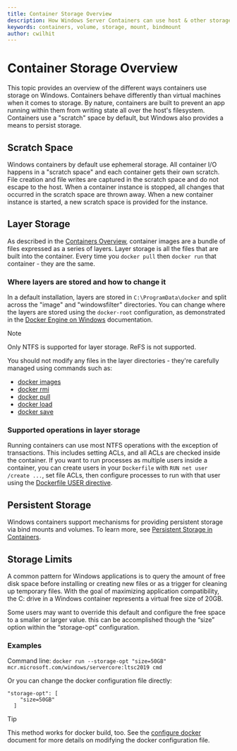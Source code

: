 ```yaml
---
title: Container Storage Overview
description: How Windows Server Containers can use host & other storage types
keywords: containers, volume, storage, mount, bindmount
author: cwilhit
---
```


# Container Storage Overview

<!-- Great diagram would be great! -->

This topic provides an overview of the different ways containers use storage on Windows. Containers behave differently than virtual machines when it comes to storage. By nature, containers are built to prevent an app running within them from writing state all over the host's filesystem. Containers use a "scratch" space by default, but Windows also provides a means to persist storage.

## Scratch Space

Windows containers by default use ephemeral storage. All container I/O happens in a "scratch space" and each container gets their own scratch. File creation and file writes are captured in the scratch space and do not escape to the host. When a container instance is stopped, all changes that occurred in the scratch space are thrown away. When a new container instance is started, a new scratch space is provided for the instance.

## Layer Storage

As described in the [Containers Overview](../about/index.md), container images are a bundle of files expressed as a series of layers. Layer storage is all the files that are built into the container. Every time you `docker pull` then `docker run` that container - they are the same.

### Where layers are stored and how to change it

In a default installation, layers are stored in `C:\ProgramData\docker` and split across the "image" and "windowsfilter" directories. You can change where the layers are stored using the `docker-root` configuration, as demonstrated in the [Docker Engine on Windows](../manage-docker/configure-docker-daemon.md) documentation.

> [!NOTE]
> Only NTFS is supported for layer storage. ReFS is not supported.

You should not modify any files in the layer directories - they're carefully managed using commands such as:

- [docker images](https://docs.docker.com/engine/reference/commandline/images/)
- [docker rmi](https://docs.docker.com/engine/reference/commandline/rmi/)
- [docker pull](https://docs.docker.com/engine/reference/commandline/pull/)
- [docker load](https://docs.docker.com/engine/reference/commandline/load/)
- [docker save](https://docs.docker.com/engine/reference/commandline/save/)

### Supported operations in layer storage

Running containers can use most NTFS operations with the exception of transactions. This includes setting ACLs, and all ACLs are checked inside the container. If you want to run processes as multiple users inside a container, you can create users in your `Dockerfile` with `RUN net user /create ...`, set file ACLs, then configure processes to run with that user using the [Dockerfile USER directive](https://docs.docker.com/engine/reference/builder/#user).

## Persistent Storage

Windows containers support mechanisms for providing persistent storage via bind mounts and volumes. To learn more, see [Persistent Storage in Containers](./persistent-storage.md).

## Storage Limits

A common pattern for Windows applications is to query the amount of free disk space before installing or creating new files or as a trigger for cleaning up temporary files.  With the goal of maximizing application compatibility, the C: drive in a Windows container represents a virtual free size of 20GB.

Some users may want to override this default and configure the free space to a smaller or larger value. this can be accomplished though the “size” option within the “storage-opt” configuration.

### Examples

Command line: `docker run --storage-opt "size=50GB" mcr.microsoft.com/windows/servercore:ltsc2019 cmd`

Or you can change the docker configuration file directly:

```Docker Configuration File
"storage-opt": [
    "size=50GB"
  ]
```

> [!TIP]
> This method works for docker build, too. See the [configure docker](https://docs.microsoft.com/virtualization/windowscontainers/manage-docker/configure-docker-daemon#configure-docker-with-configuration-file) document for more details on modifying the docker configuration file.
